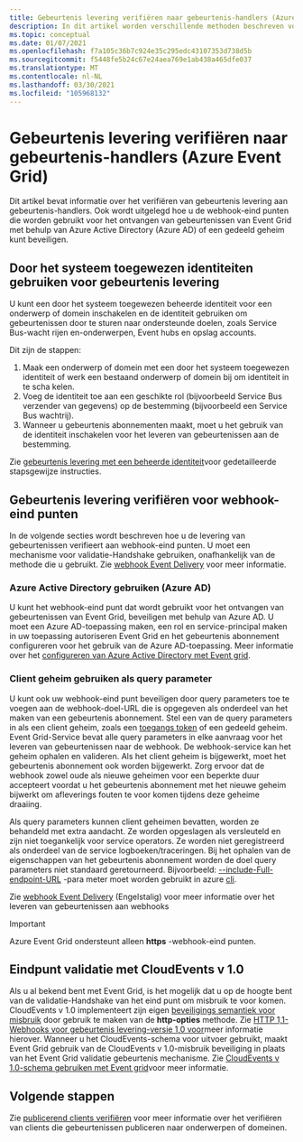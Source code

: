 ```yaml
---
title: Gebeurtenis levering verifiëren naar gebeurtenis-handlers (Azure Event Grid)
description: In dit artikel worden verschillende methoden beschreven voor het verifiëren van de levering aan gebeurtenis-handlers in Azure Event Grid.
ms.topic: conceptual
ms.date: 01/07/2021
ms.openlocfilehash: f7a105c36b7c924e35c295edc43107353d738d5b
ms.sourcegitcommit: f5448fe5b24c67e24aea769e1ab438a465dfe037
ms.translationtype: MT
ms.contentlocale: nl-NL
ms.lasthandoff: 03/30/2021
ms.locfileid: "105968132"
---
```

# <a name="authenticate-event-delivery-to-event-handlers-azure-event-grid"></a>Gebeurtenis levering verifiëren naar gebeurtenis-handlers (Azure Event Grid)
Dit artikel bevat informatie over het verifiëren van gebeurtenis levering aan gebeurtenis-handlers. Ook wordt uitgelegd hoe u de webhook-eind punten die worden gebruikt voor het ontvangen van gebeurtenissen van Event Grid met behulp van Azure Active Directory (Azure AD) of een gedeeld geheim kunt beveiligen.

## <a name="use-system-assigned-identities-for-event-delivery"></a>Door het systeem toegewezen identiteiten gebruiken voor gebeurtenis levering
U kunt een door het systeem toegewezen beheerde identiteit voor een onderwerp of domein inschakelen en de identiteit gebruiken om gebeurtenissen door te sturen naar ondersteunde doelen, zoals Service Bus-wacht rijen en-onderwerpen, Event hubs en opslag accounts.

Dit zijn de stappen: 

1. Maak een onderwerp of domein met een door het systeem toegewezen identiteit of werk een bestaand onderwerp of domein bij om identiteit in te scha kelen. 
1. Voeg de identiteit toe aan een geschikte rol (bijvoorbeeld Service Bus verzender van gegevens) op de bestemming (bijvoorbeeld een Service Bus wachtrij).
1. Wanneer u gebeurtenis abonnementen maakt, moet u het gebruik van de identiteit inschakelen voor het leveren van gebeurtenissen aan de bestemming. 

Zie [gebeurtenis levering met een beheerde identiteit](managed-service-identity.md)voor gedetailleerde stapsgewijze instructies.


## <a name="authenticate-event-delivery-to-webhook-endpoints"></a>Gebeurtenis levering verifiëren voor webhook-eind punten
In de volgende secties wordt beschreven hoe u de levering van gebeurtenissen verifieert aan webhook-eind punten. U moet een mechanisme voor validatie-Handshake gebruiken, onafhankelijk van de methode die u gebruikt. Zie [webhook Event Delivery](webhook-event-delivery.md) voor meer informatie. 


### <a name="using-azure-active-directory-azure-ad"></a>Azure Active Directory gebruiken (Azure AD)
U kunt het webhook-eind punt dat wordt gebruikt voor het ontvangen van gebeurtenissen van Event Grid, beveiligen met behulp van Azure AD. U moet een Azure AD-toepassing maken, een rol en service-principal maken in uw toepassing autoriseren Event Grid en het gebeurtenis abonnement configureren voor het gebruik van de Azure AD-toepassing. Meer informatie over het [configureren van Azure Active Directory met Event grid](secure-webhook-delivery.md).

### <a name="using-client-secret-as-a-query-parameter"></a>Client geheim gebruiken als query parameter
U kunt ook uw webhook-eind punt beveiligen door query parameters toe te voegen aan de webhook-doel-URL die is opgegeven als onderdeel van het maken van een gebeurtenis abonnement. Stel een van de query parameters in als een client geheim, zoals een [toegangs token](https://en.wikipedia.org/wiki/Access_token) of een gedeeld geheim. Event Grid-Service bevat alle query parameters in elke aanvraag voor het leveren van gebeurtenissen naar de webhook. De webhook-service kan het geheim ophalen en valideren. Als het client geheim is bijgewerkt, moet het gebeurtenis abonnement ook worden bijgewerkt. Zorg ervoor dat de webhook zowel oude als nieuwe geheimen voor een beperkte duur accepteert voordat u het gebeurtenis abonnement met het nieuwe geheim bijwerkt om afleverings fouten te voor komen tijdens deze geheime draaiing. 

Als query parameters kunnen client geheimen bevatten, worden ze behandeld met extra aandacht. Ze worden opgeslagen als versleuteld en zijn niet toegankelijk voor service operators. Ze worden niet geregistreerd als onderdeel van de service logboeken/traceringen. Bij het ophalen van de eigenschappen van het gebeurtenis abonnement worden de doel query parameters niet standaard geretourneerd. Bijvoorbeeld: [--include-Full-endpoint-URL](/cli/azure/eventgrid/event-subscription#az-eventgrid-event-subscription-show) -para meter moet worden gebruikt in azure [cli](/cli/azure).

Zie [webhook Event Delivery](webhook-event-delivery.md) (Engelstalig) voor meer informatie over het leveren van gebeurtenissen aan webhooks

> [!IMPORTANT]
> Azure Event Grid ondersteunt alleen **https** -webhook-eind punten. 

## <a name="endpoint-validation-with-cloudevents-v10"></a>Eindpunt validatie met CloudEvents v 1.0
Als u al bekend bent met Event Grid, is het mogelijk dat u op de hoogte bent van de validatie-Handshake van het eind punt om misbruik te voor komen. CloudEvents v 1.0 implementeert zijn eigen [beveiligings semantiek voor misbruik](webhook-event-delivery.md) door gebruik te maken van de **http-opties** methode. Zie [HTTP 1,1-Webhooks voor gebeurtenis levering-versie 1,0 voor](https://github.com/cloudevents/spec/blob/v1.0/http-webhook.md#4-abuse-protection)meer informatie hierover. Wanneer u het CloudEvents-schema voor uitvoer gebruikt, maakt Event Grid gebruik van de CloudEvents v 1.0-misbruik beveiliging in plaats van het Event Grid validatie gebeurtenis mechanisme. Zie [CloudEvents v 1.0-schema gebruiken met Event grid](cloudevents-schema.md)voor meer informatie. 


## <a name="next-steps"></a>Volgende stappen
Zie [publicerend clients verifiëren](security-authenticate-publishing-clients.md) voor meer informatie over het verifiëren van clients die gebeurtenissen publiceren naar onderwerpen of domeinen. 
